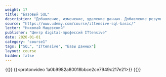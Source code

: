 ```yaml
---
weight: 17
title: "Базовый SQL"
description: "Добавление, изменение, удаление данных. Добавление результатов запросов"
source: "https://www.udemy.com/course/ittensive-sql-basic/"
lector: "Николай Мацевский"
publisher: "Центр digital-профессий ITtensive"
date: 2020-01-01
category: "course1"
tags: ["SQL", "ITtensive", "Базы данных"]
layout: course
hidden: false
---
```

{{<players>}}
    {{<protonvideo 1a0b9982a80018bbce2ce7949c217e21>}}
{{</players>}}